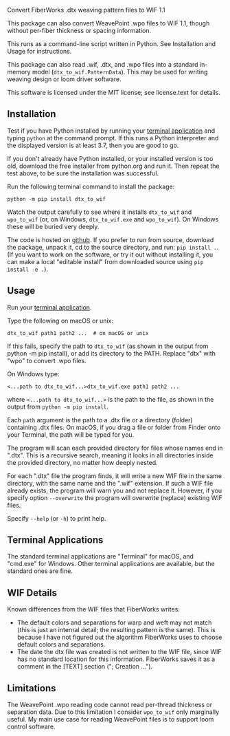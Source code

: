 Convert FiberWorks .dtx weaving pattern files to WIF 1.1

This package can also convert WeavePoint .wpo files to WIF 1.1,
though without per-fiber thickness or spacing information.

This runs as a command-line script written in Python. See Installation and Usage for instructions.

This package can also read .wif, .dtx, and .wpo files into a standard in-memory model (`dtx_to_wif.PatternData`).
This may be used for writing weaving design or loom driver software.

This software is licensed under the MIT license; see license.text for details.

Installation
------------

Test if you have Python installed by running your [terminal application](#terminal-applications) and typing `python` at the command prompt. If this runs a Python interpreter and the displayed version is at least 3.7, then you are good to go.

If you don't already have Python installed, or your installed version is too old, download the free installer from python.org and run it. Then repeat the test above, to be sure the installation was successful.

Run the following terminal command to install the package:

`python -m pip install dtx_to_wif`

Watch the output carefully to see where it installs `dtx_to_wif` and `wpo_to_wif` (or, on Windows, `dtx_to_wif.exe` and `wpo_to_wif`). On Windows these will be buried very deeply.

The code is hosted on [github](https://github.com/r-owen/dtx_to_wif_converter). If you prefer to run from source, download the package, unpack it, cd to the source directory, and run: `pip install .`. (If you want to work on the software, or try it out without installing it, you can make a local "editable install" from downloaded source using `pip install -e .`).

Usage
-----

Run your [terminal application](#terminal-applications).

Type the following on macOS or unix:

    dtx_to_wif path1 path2 ...  # on macOS or unix

If this fails, specify the path to `dtx_to_wif` (as shown in the output from python -m pip install), or add its directory to the PATH. Replace "dtx" with "wpo" to convert .wpo files.


On Windows type:

    <...path to dtx_to_wif...>dtx_to_wif.exe path1 path2 ...

where `<...path to dtx_to_wif...>` is the path to the file, as shown in the output from `python -m pip install`.

Each `path` argument is the path to a .dtx file or a directory (folder) containing .dtx files. On macOS, if you drag a file or folder from Finder onto your Terminal, the path will be typed for you.

The program will scan each provided directory for files whose names end in ".dtx". This is a recursive search, meaning it looks in all directories inside the provided directory, no matter how deeply nested.

For each ".dtx" file the program finds, it will write a new WIF file in the same directory, with the same name and the ".wif" extension. If such a WIF file already exists, the program will warn you and not replace it. However, if you specify option `--overwrite` the program will overwrite (replace) existing WIF files.

Specify `--help` (or `-h`) to print help.

Terminal Applications
---------------------

The standard terminal applications are "Terminal" for macOS, and "cmd.exe" for Windows. Other terminal applications are available, but the standard ones are fine.

WIF Details
-----------

Known differences from the WIF files that FiberWorks writes:

- The default colors and separations for warp and weft may not match (this is just an internal detail; the resulting pattern is the same). This is because I have not figured out the algorithm FiberWorks uses to choose default colors and separations.
- The date the dtx file was created is not written to the WIF file, since WIF has no standard location for this information. FiberWorks saves it as a comment in the [TEXT] section ("; Creation ...").

Limitations
-----------

The WeavePoint .wpo reading code cannot read per-thread thickness or separation data.
Due to this limitation I consider `wpo_to_wif` only marginally useful.
My main use case for reading WeavePoint files is to support loom control software.
